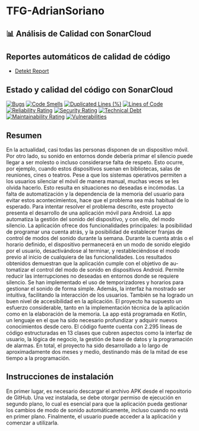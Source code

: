 # TFG-AdrianSoriano

## 📊 Análisis de Calidad con SonarCloud

## Reportes automáticos de calidad de código

- [Detekt Report](https://aadrisoriiano.github.io/TFG-AdrianSoriano/detekt.html)

## Estado y calidad del código con SonarCloud


[![Bugs](https://sonarcloud.io/api/project_badges/measure?project=aadrisoriiano_TFG-AdrianSoriano&metric=bugs&token=3aae8f8068e7404570c849352dbf5025ae08f91a)](https://sonarcloud.io/summary/new_code?id=aadrisoriiano_TFG-AdrianSoriano)
[![Code Smells](https://sonarcloud.io/api/project_badges/measure?project=aadrisoriiano_TFG-AdrianSoriano&metric=code_smells&token=3aae8f8068e7404570c849352dbf5025ae08f91a)](https://sonarcloud.io/summary/new_code?id=aadrisoriiano_TFG-AdrianSoriano)
[![Duplicated Lines (%)](https://sonarcloud.io/api/project_badges/measure?project=aadrisoriiano_TFG-AdrianSoriano&metric=duplicated_lines_density&token=3aae8f8068e7404570c849352dbf5025ae08f91a)](https://sonarcloud.io/summary/new_code?id=aadrisoriiano_TFG-AdrianSoriano)
[![Lines of Code](https://sonarcloud.io/api/project_badges/measure?project=aadrisoriiano_TFG-AdrianSoriano&metric=ncloc&token=3aae8f8068e7404570c849352dbf5025ae08f91a)](https://sonarcloud.io/summary/new_code?id=aadrisoriiano_TFG-AdrianSoriano)
[![Reliability Rating](https://sonarcloud.io/api/project_badges/measure?project=aadrisoriiano_TFG-AdrianSoriano&metric=reliability_rating&token=3aae8f8068e7404570c849352dbf5025ae08f91a)](https://sonarcloud.io/summary/new_code?id=aadrisoriiano_TFG-AdrianSoriano)
[![Security Rating](https://sonarcloud.io/api/project_badges/measure?project=aadrisoriiano_TFG-AdrianSoriano&metric=security_rating&token=3aae8f8068e7404570c849352dbf5025ae08f91a)](https://sonarcloud.io/summary/new_code?id=aadrisoriiano_TFG-AdrianSoriano)
[![Technical Debt](https://sonarcloud.io/api/project_badges/measure?project=aadrisoriiano_TFG-AdrianSoriano&metric=sqale_index&token=3aae8f8068e7404570c849352dbf5025ae08f91a)](https://sonarcloud.io/summary/new_code?id=aadrisoriiano_TFG-AdrianSoriano)
[![Maintainability Rating](https://sonarcloud.io/api/project_badges/measure?project=aadrisoriiano_TFG-AdrianSoriano&metric=sqale_rating&token=3aae8f8068e7404570c849352dbf5025ae08f91a)](https://sonarcloud.io/summary/new_code?id=aadrisoriiano_TFG-AdrianSoriano)
[![Vulnerabilities](https://sonarcloud.io/api/project_badges/measure?project=aadrisoriiano_TFG-AdrianSoriano&metric=vulnerabilities&token=3aae8f8068e7404570c849352dbf5025ae08f91a)](https://sonarcloud.io/summary/new_code?id=aadrisoriiano_TFG-AdrianSoriano)


## Resumen 
En la actualidad, casi todas las personas disponen de un dispositivo móvil. Por otro lado,
su sonido en entornos donde debería primar el silencio puede llegar a ser molesto o incluso
considerarse falta de respeto. Esto ocurre, por ejemplo, cuando estos dispositivos suenan
en bibliotecas, salas de reuniones, cines o teatros. Pese a que los sistemas operativos
permiten a los usuarios silenciar el móvil de manera manual, muchas veces se les olvida
hacerlo. Esto resulta en situaciones no deseadas e incómodas. La falta de automatización
y la dependencia de la memoria del usuario para evitar estos acontecimientos, hace que
el problema sea más habitual de lo esperado.
Para intentar resolver el problema descrito, este proyecto presenta el desarrollo de una
aplicación móvil para Android. La app automatiza la gestión del sonido del dispositivo,
y con ello, del modo silencio. La aplicación ofrece dos funcionalidades principales: la
posibilidad de programar una cuenta atrás, y la posibilidad de establecer franjas de control
de modos del sonido durante la semana. Durante la cuenta atrás o el horario definido, el
dispositivo permanecerá en un modo de sonido elegido por el usuario, desactivándose al
terminar, y restableciéndose el modo previo al inicio de cualquiera de las funcionalidades.
Los resultados obtenidos demuestran que la aplicación cumple con el objetivo de au-
tomatizar el control del modo de sonido en dispositivos Android. Permite reducir las
interrupciones no deseadas en entornos donde se requiere silencio. Se han implementado
el uso de temporizadores y horarios para gestionar el sonido de forma simple. Además, la
interfaz ha mostrado ser intuitiva, facilitando la interacción de los usuarios. También se
ha logrado un buen nivel de accesibilidad en la aplicación.
El proyecto ha supuesto un esfuerzo considerable, tanto en la implementación técnica de
la aplicación como en la elaboración de la memoria. La app está programada en Kotlin,
un lenguaje en el que ha sido necesario profundizar y adquirir nuevos conocimientos desde
cero. El código fuente cuenta con 2.295 líneas de código estructuradas en 13 clases que
cubren aspectos como la interfaz de usuario, la lógica de negocio, la gestión de base
de datos y la programación de alarmas. En total, el proyecto ha sido desarrollado a lo
largo de aproximadamente dos meses y medio, destinando más de la mitad de ese tiempo
a la programación.

## Instrucciones de instalación

 En primer lugar, es necesario descargar el archivo APK desde el repositorio de GitHub. Una vez instalada, se debe otorgar permiso de ejecución en segundo plano, lo cual es esencial para que la aplicación pueda gestionar los cambios de modo de sonido automáticamente, incluso cuando no está en primer plano. Finalmente, el usuario puede acceder a la aplicación y comenzar a utilizarla. 
